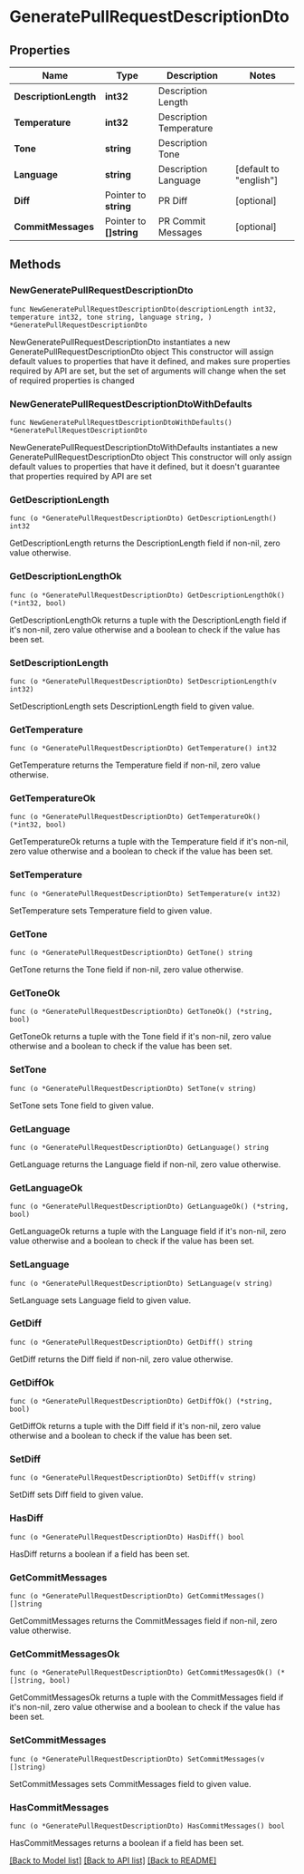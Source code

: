 # GeneratePullRequestDescriptionDto

## Properties

Name | Type | Description | Notes
------------ | ------------- | ------------- | -------------
**DescriptionLength** | **int32** | Description Length | 
**Temperature** | **int32** | Description Temperature | 
**Tone** | **string** | Description Tone | 
**Language** | **string** | Description Language | [default to "english"]
**Diff** | Pointer to **string** | PR Diff | [optional] 
**CommitMessages** | Pointer to **[]string** | PR Commit Messages | [optional] 

## Methods

### NewGeneratePullRequestDescriptionDto

`func NewGeneratePullRequestDescriptionDto(descriptionLength int32, temperature int32, tone string, language string, ) *GeneratePullRequestDescriptionDto`

NewGeneratePullRequestDescriptionDto instantiates a new GeneratePullRequestDescriptionDto object
This constructor will assign default values to properties that have it defined,
and makes sure properties required by API are set, but the set of arguments
will change when the set of required properties is changed

### NewGeneratePullRequestDescriptionDtoWithDefaults

`func NewGeneratePullRequestDescriptionDtoWithDefaults() *GeneratePullRequestDescriptionDto`

NewGeneratePullRequestDescriptionDtoWithDefaults instantiates a new GeneratePullRequestDescriptionDto object
This constructor will only assign default values to properties that have it defined,
but it doesn't guarantee that properties required by API are set

### GetDescriptionLength

`func (o *GeneratePullRequestDescriptionDto) GetDescriptionLength() int32`

GetDescriptionLength returns the DescriptionLength field if non-nil, zero value otherwise.

### GetDescriptionLengthOk

`func (o *GeneratePullRequestDescriptionDto) GetDescriptionLengthOk() (*int32, bool)`

GetDescriptionLengthOk returns a tuple with the DescriptionLength field if it's non-nil, zero value otherwise
and a boolean to check if the value has been set.

### SetDescriptionLength

`func (o *GeneratePullRequestDescriptionDto) SetDescriptionLength(v int32)`

SetDescriptionLength sets DescriptionLength field to given value.


### GetTemperature

`func (o *GeneratePullRequestDescriptionDto) GetTemperature() int32`

GetTemperature returns the Temperature field if non-nil, zero value otherwise.

### GetTemperatureOk

`func (o *GeneratePullRequestDescriptionDto) GetTemperatureOk() (*int32, bool)`

GetTemperatureOk returns a tuple with the Temperature field if it's non-nil, zero value otherwise
and a boolean to check if the value has been set.

### SetTemperature

`func (o *GeneratePullRequestDescriptionDto) SetTemperature(v int32)`

SetTemperature sets Temperature field to given value.


### GetTone

`func (o *GeneratePullRequestDescriptionDto) GetTone() string`

GetTone returns the Tone field if non-nil, zero value otherwise.

### GetToneOk

`func (o *GeneratePullRequestDescriptionDto) GetToneOk() (*string, bool)`

GetToneOk returns a tuple with the Tone field if it's non-nil, zero value otherwise
and a boolean to check if the value has been set.

### SetTone

`func (o *GeneratePullRequestDescriptionDto) SetTone(v string)`

SetTone sets Tone field to given value.


### GetLanguage

`func (o *GeneratePullRequestDescriptionDto) GetLanguage() string`

GetLanguage returns the Language field if non-nil, zero value otherwise.

### GetLanguageOk

`func (o *GeneratePullRequestDescriptionDto) GetLanguageOk() (*string, bool)`

GetLanguageOk returns a tuple with the Language field if it's non-nil, zero value otherwise
and a boolean to check if the value has been set.

### SetLanguage

`func (o *GeneratePullRequestDescriptionDto) SetLanguage(v string)`

SetLanguage sets Language field to given value.


### GetDiff

`func (o *GeneratePullRequestDescriptionDto) GetDiff() string`

GetDiff returns the Diff field if non-nil, zero value otherwise.

### GetDiffOk

`func (o *GeneratePullRequestDescriptionDto) GetDiffOk() (*string, bool)`

GetDiffOk returns a tuple with the Diff field if it's non-nil, zero value otherwise
and a boolean to check if the value has been set.

### SetDiff

`func (o *GeneratePullRequestDescriptionDto) SetDiff(v string)`

SetDiff sets Diff field to given value.

### HasDiff

`func (o *GeneratePullRequestDescriptionDto) HasDiff() bool`

HasDiff returns a boolean if a field has been set.

### GetCommitMessages

`func (o *GeneratePullRequestDescriptionDto) GetCommitMessages() []string`

GetCommitMessages returns the CommitMessages field if non-nil, zero value otherwise.

### GetCommitMessagesOk

`func (o *GeneratePullRequestDescriptionDto) GetCommitMessagesOk() (*[]string, bool)`

GetCommitMessagesOk returns a tuple with the CommitMessages field if it's non-nil, zero value otherwise
and a boolean to check if the value has been set.

### SetCommitMessages

`func (o *GeneratePullRequestDescriptionDto) SetCommitMessages(v []string)`

SetCommitMessages sets CommitMessages field to given value.

### HasCommitMessages

`func (o *GeneratePullRequestDescriptionDto) HasCommitMessages() bool`

HasCommitMessages returns a boolean if a field has been set.


[[Back to Model list]](../README.md#documentation-for-models) [[Back to API list]](../README.md#documentation-for-api-endpoints) [[Back to README]](../README.md)


